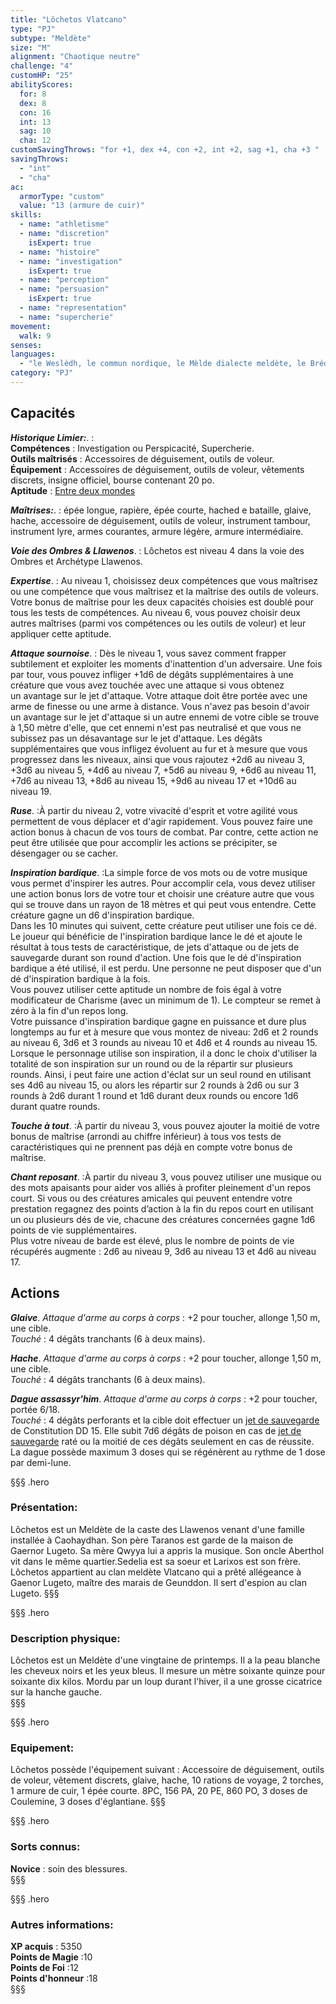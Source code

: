 ```yaml
---
title: "Lôchetos Vlatcano"
type: "PJ"
subtype: "Meldète"
size: "M"
alignment: "Chaotique neutre"
challenge: "4"
customHP: "25"
abilityScores:
  for: 8
  dex: 8
  con: 16
  int: 13
  sag: 10
  cha: 12
customSavingThrows: "for +1, dex +4, con +2, int +2, sag +1, cha +3 "
savingThrows:
  - "int"
  - "cha"
ac:
  armorType: "custom"
  value: "13 (armure de cuir)"
skills:
  - name: "athletisme"
  - name: "discretion"
    isExpert: true
  - name: "histoire"
  - name: "investigation"
    isExpert: true
  - name: "perception"
  - name: "persuasion"
    isExpert: true
  - name: "representation"
  - name: "supercherie"
movement:
  walk: 9
senses:
languages:
  - "le Weslèdh, le commun nordique, le Mèlde dialecte meldète, le Brédète langue meldète et le Khern langue Khernaëe "
category: "PJ"
---
```


## Capacités
_**Historique Limier:**_. :   
**Compétences** : Investigation ou Perspicacité, Supercherie.  
**Outils maîtrisés** : Accessoires de déguisement, outils de voleur.  
**Équipement** : Accessoires de déguisement, outils de voleur, vêtements discrets, insigne officiel, bourse contenant 20 po.  
**Aptitude** : [Entre deux mondes](/personnalite-et-historique/#entre-deux-mondes)  

_**Maîtrises:**_. : épée longue, rapière, épée courte, hached e bataille, glaive, hache, accessoire de déguisement, outils de voleur, instrument tambour, instrument lyre, armes courantes, armure légère, armure intermédiaire.

_**Voie des Ombres & Llawenos**_. : Lôchetos est niveau 4 dans la voie des Ombres et Archétype Llawenos.  

_**Expertise**_. :
Au niveau 1, choisissez deux compétences que vous maîtrisez ou une compétence que vous maîtrisez et la maîtrise des outils de voleurs. Votre bonus de maîtrise pour les deux capacités choisies est doublé pour tous les tests de compétences.
Au niveau 6, vous pouvez choisir deux autres maîtrises (parmi vos compétences ou les outils de voleur) et leur appliquer cette aptitude.  

_**Attaque sournoise**_. : Dès le niveau 1, vous savez comment frapper subtilement et exploiter les moments d'inattention d'un adversaire. Une fois par tour, vous pouvez infliger +1d6 de dégâts supplémentaires à une créature que vous avez touchée avec une attaque si vous obtenez un avantage sur le jet d'attaque. Votre attaque doit être portée avec une arme de finesse ou une arme à distance.
Vous n'avez pas besoin d'avoir un avantage sur le jet d'attaque si un autre ennemi de votre cible se trouve à 1,50 mètre d'elle, que cet ennemi n'est pas neutralisé et que vous ne subissez pas un désavantage sur le jet d'attaque.
Les dégâts supplémentaires que vous infligez évoluent au fur et à mesure que vous progressez dans les niveaux, ainsi que vous rajoutez +2d6 au niveau 3, +3d6 au niveau 5, +4d6 au niveau 7, +5d6 au niveau 9, +6d6 au niveau 11, +7d6 au niveau 13, +8d6 au niveau 15, +9d6 au niveau 17 et +10d6 au niveau 19.  


_**Ruse**_. :À partir du niveau 2, votre vivacité d'esprit et votre agilité vous permettent de vous déplacer et d'agir rapidement. Vous pouvez faire une action bonus à chacun de vos tours de combat. Par contre, cette action ne peut être utilisée que pour accomplir les actions se précipiter, se désengager ou se cacher.  

_**Inspiration bardique**_. :La simple force de vos mots ou de votre musique vous permet d'inspirer les autres. Pour accomplir cela, vous devez utiliser une action bonus lors de votre tour et choisir une créature autre que vous qui se trouve dans un rayon de 18 mètres et qui peut vous entendre. Cette créature gagne un d6 d'inspiration bardique.  
Dans les 10 minutes qui suivent, cette créature peut utiliser une fois ce dé. Le joueur qui bénéficie de l'inspiration bardique lance le dé et ajoute le résultat à tous tests de caractéristique, de jets d'attaque ou de jets de sauvegarde durant son round d'action. Une fois que le dé d'inspiration bardique a été utilisé, il est perdu. Une personne ne peut disposer que d'un dé d'inspiration bardique à la fois.  
Vous pouvez utiliser cette aptitude un nombre de fois égal à votre modificateur de Charisme (avec un minimum de 1). Le compteur se remet à zéro à la fin d'un repos long.  
Votre puissance d'inspiration bardique gagne en puissance et dure plus longtemps au fur et à mesure que vous montez de niveau:  2d6 et 2 rounds au niveau 6, 3d6 et 3 rounds au niveau 10 et 4d6 et 4 rounds au niveau 15. Lorsque le personnage utilise son inspiration, il a donc le choix d'utiliser la totalité de son inspiration sur un round ou de la répartir sur plusieurs rounds. Ainsi, i peut faire une action d'éclat sur un seul round en utilisant ses 4d6 au niveau 15, ou alors les répartir sur 2 rounds à 2d6 ou sur 3 rounds à 2d6 durant 1 round et 1d6 durant deux rounds ou encore 1d6 durant quatre rounds.  

_**Touche à tout**_. :À partir du niveau 3, vous pouvez ajouter la moitié de votre bonus de maîtrise (arrondi au chiffre inférieur) à tous vos tests de caractéristiques qui ne prennent pas déjà en compte votre bonus de maîtrise.  

_**Chant reposant**_. :À partir du niveau 3, vous pouvez utiliser une musique ou des mots apaisants pour aider vos alliés à profiter pleinement d'un repos court. Si vous ou des créatures amicales qui peuvent entendre votre prestation regagnez des points d’action à la fin du repos court en utilisant un ou plusieurs dés de vie, chacune des créatures concernées gagne 1d6 points de vie supplémentaires.  
Plus votre niveau de barde est élevé, plus le nombre de points de vie récupérés augmente : 2d6 au niveau 9, 3d6 au niveau 13 et 4d6 au niveau 17.    

## Actions

_**Glaive**_. _Attaque d'arme au corps à corps_ : +2 pour toucher, allonge 1,50 m, une cible.  
_Touché_ : 4 dégâts tranchants (6 à deux mains).

_**Hache**_. _Attaque d'arme au corps à corps_ : +2 pour toucher, allonge 1,50 m, une cible.  
_Touché_ : 4 dégâts tranchants (6 à deux mains).

_**Dague assassyr'him**_. _Attaque d'arme au corps à corps_ : +2 pour toucher, portée 6/18.  
_Touché_ : 4 dégâts perforants et la cible doit effectuer un [jet de sauvegarde](/utiliser-les-caracteristiques/#jets-de-sauvegarde) de Constitution DD 15. Elle subit 7d6 dégâts de poison en cas de [jet de sauvegarde](/utiliser-les-caracteristiques/#jets-de-sauvegarde) raté ou la moitié de ces dégâts seulement en cas de réussite.  
La dague possède maximum 3 doses qui se régénèrent au rythme de 1 dose par demi-lune.  



§§§ .hero
### Présentation:  
Lôchetos est un Meldète de la caste des Llawenos venant d'une famille installée à Caohaydhan. Son père Taranos est garde de la maison de Gaernor Lugeto. Sa mère Qwyya lui a appris la musique. Son oncle Aberthol vit dans le même quartier.Sedelia est sa soeur et Larixos est son frère.
Lôchetos appartient au clan meldète Vlatcano qui a prêté allégeance à Gaenor Lugeto, maître des marais de Geunddon. Il sert d'espion au clan Lugeto.
§§§

§§§ .hero
### Description physique:  
Lôchetos est un Meldète d'une vingtaine de printemps. Il a la peau blanche les cheveux noirs et les yeux bleus. Il mesure un mètre soixante quinze pour soixante dix kilos. Mordu par un loup durant l'hiver, il a une grosse cicatrice sur la hanche gauche.  
§§§

§§§ .hero
### Equipement:  
Lôchetos possède l'équipement suivant : Accessoire de déguisement, outils de voleur, vêtement discrets, glaive, hache, 10 rations de voyage, 2 torches, 1 armure de cuir, 1 épée courte. 8PC, 156 PA, 20 PE, 860 PO, 3 doses de Coulemine, 3 doses d'églantiane.
§§§


§§§ .hero
### Sorts connus:  
**Novice** : soin des blessures.  
§§§

§§§ .hero
### Autres informations:  
**XP acquis** : 5350  
**Points de Magie** :10  
**Points de Foi** :12  
**Points d'honneur** :18  
§§§
